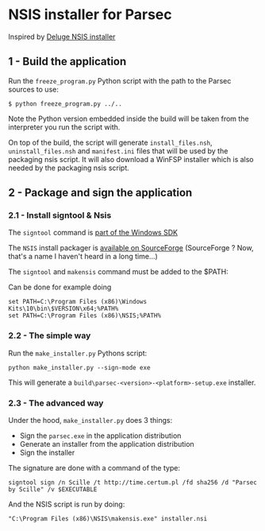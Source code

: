 # NSIS installer for Parsec

Inspired by [Deluge NSIS installer](https://github.com/deluge-torrent/deluge/blob/3f9ae337932da550f2623daa6dedd9c3e0e5cfb3/packaging/win32/Win32%20README.txt)

## 1 - Build the application

Run the `freeze_program.py` Python script with the path to the Parsec sources to use:

```shell
$ python freeze_program.py ../..
```

Note the Python version embedded inside the build will be taken from the interpreter
you run the script with.

On top of the build, the script will generate `install_files.nsh`, `uninstall_files.nsh`
and `manifest.ini` files that will be used by the packaging nsis script.
It will also download a WinFSP installer which is also needed by the packaging nsis script.

## 2 - Package and sign the application

### 2.1 - Install signtool & Nsis

The `signtool` command is [part of the Windows SDK](https://developer.microsoft.com/en-us/windows/downloads/windows-10-sdk/)

The `NSIS` install packager is [available on SourceForge](https://sourceforge.net/projects/nsis/)
(SourceForge ? Now, that's a name I haven't heard in a long time...)

The `signtool` and `makensis` command must be added to the $PATH:

Can be done for example doing

```shell
set PATH=C:\Program Files (x86)\Windows Kits\10\bin\$VERSION\x64;%PATH%
set PATH=C:\Program Files (x86)\NSIS;%PATH%
```

### 2.2 - The simple way

Run the `make_installer.py` Pythons script:

```shell
python make_installer.py --sign-mode exe
```

This will generate a `build\parsec-<version>-<platform>-setup.exe` installer.

### 2.3 - The advanced way

Under the hood, `make_installer.py` does 3 things:

- Sign the `parsec.exe` in the application distribution
- Generate an installer from the application distribution
- Sign the installer

The signature are done with a command of the type:

```shell
signtool sign /n Scille /t http://time.certum.pl /fd sha256 /d "Parsec by Scille" /v $EXECUTABLE
```

And the NSIS script is run by doing:

```shell
"C:\Program Files (x86)\NSIS\makensis.exe" installer.nsi
```
